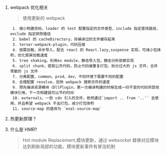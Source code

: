 1.  webpack 优化相关

    > 使用更新的 webpack

         1. 缩小构建目标，loader 的 test 配置指定的文件类型，include 指定查找路径，exclude 指定排除路径
         2. babel 的 cacheDirectory，将编译过的文件缓存起来
         3. terser-webpack-plugin，代码压缩
         4. 按需加载，异步导入，配合 react 的 React.lazy,suspense 实现，可减小包体积，优化首屏加载速度
         5. tree shaking，利用es module，静态导入包，静态分析依赖实现
         6. split chunk，提取公共代码，防止代码被重复打包，拆分过大的 js 文件，合并零散的 js 文件
         7. 分离配置，common、prod、dev，不同环境下需要不同的配置
         8. 合理配置 resolve，加快 webpack 搜索文件的速度
         9. 预先编译资源模块（DllPlugin，第一次编译构建的时候生成一份不变的代码供其他模块引用，下一次构建就可以节约时间
         10. externals，一些 cdn 引入的文件，依然通过`import .. from '..'` 去使用，并且希望 webpack 不去打包，减少打包体积
         11. source-map 的值改为 `eval-source-map`

2.  热更新原理？

3.  什么是 HMR?

    > Hot module Replacement,模块更新，通过 websocket 替换对应模块达到刷新局部的功能，模块更新事件有冒泡机制
